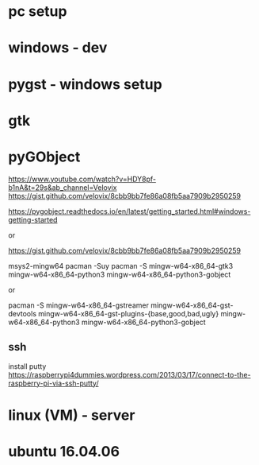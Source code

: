 # pc setup

# windows - dev


# pygst - windows setup
# gtk
# pyGObject
https://www.youtube.com/watch?v=HDY8pf-b1nA&t=29s&ab_channel=Velovix
https://gist.github.com/velovix/8cbb9bb7fe86a08fb5aa7909b2950259

https://pygobject.readthedocs.io/en/latest/getting_started.html#windows-getting-started

or

https://gist.github.com/velovix/8cbb9bb7fe86a08fb5aa7909b2950259

msys2-mingw64
pacman -Suy
pacman -S mingw-w64-x86_64-gtk3 mingw-w64-x86_64-python3 mingw-w64-x86_64-python3-gobject

or

pacman -S mingw-w64-x86_64-gstreamer mingw-w64-x86_64-gst-devtools mingw-w64-x86_64-gst-plugins-{base,good,bad,ugly} mingw-w64-x86_64-python3 mingw-w64-x86_64-python3-gobject



## ssh
install putty
https://raspberrypi4dummies.wordpress.com/2013/03/17/connect-to-the-raspberry-pi-via-ssh-putty/



# linux (VM) - server
# ubuntu 16.04.06

